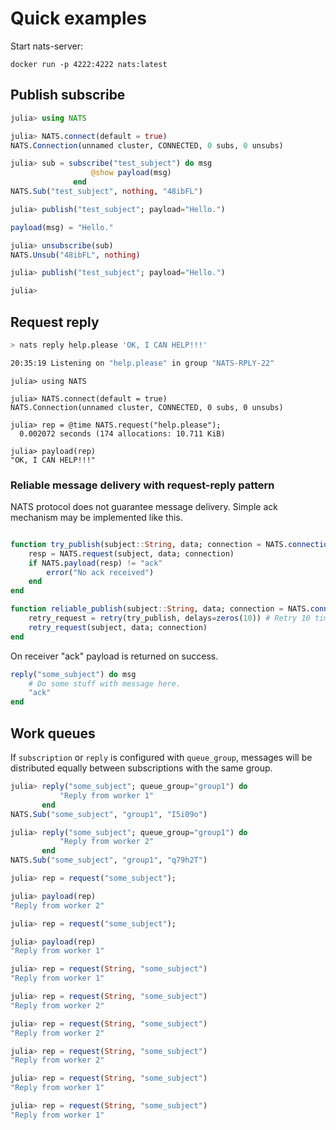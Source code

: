 # Quick examples

Start nats-server:

```
docker run -p 4222:4222 nats:latest
```

## Publish subscribe

```julia
julia> using NATS

julia> NATS.connect(default = true)
NATS.Connection(unnamed cluster, CONNECTED, 0 subs, 0 unsubs)

julia> sub = subscribe("test_subject") do msg
                  @show payload(msg)
              end
NATS.Sub("test_subject", nothing, "48ibFL")

julia> publish("test_subject"; payload="Hello.")

payload(msg) = "Hello."

julia> unsubscribe(sub)
NATS.Unsub("48ibFL", nothing)

julia> publish("test_subject"; payload="Hello.")

julia> 
```

## Request reply

```bash
> nats reply help.please 'OK, I CAN HELP!!!'

20:35:19 Listening on "help.please" in group "NATS-RPLY-22"
```

```julia-repl
julia> using NATS

julia> NATS.connect(default = true)
NATS.Connection(unnamed cluster, CONNECTED, 0 subs, 0 unsubs)

julia> rep = @time NATS.request("help.please");
  0.002072 seconds (174 allocations: 10.711 KiB)

julia> payload(rep)
"OK, I CAN HELP!!!"
```

### Reliable message delivery with request-reply pattern

NATS protocol does not guarantee message delivery. Simple ack mechanism may be implemented like this.

```julia

function try_publish(subject::String, data; connection = NATS.connection(:default))
    resp = NATS.request(subject, data; connection)
    if NATS.payload(resp) != "ack"
        error("No ack received")
    end
end

function reliable_publish(subject::String, data; connection = NATS.connection(:default))
    retry_request = retry(try_publish, delays=zeros(10)) # Retry 10 times without delay.
    retry_request(subject, data; connection)
end
```

On receiver "ack" payload is returned on success.

```julia
reply("some_subject") do msg
    # Do some stuff with message here.
    "ack"
end
```

## Work queues

If `subscription` or `reply` is configured with `queue_group`, messages will be distributed equally between subscriptions with the same group.

```julia
julia> reply("some_subject"; queue_group="group1") do
           "Reply from worker 1"
       end
NATS.Sub("some_subject", "group1", "I5i09o")

julia> reply("some_subject"; queue_group="group1") do
           "Reply from worker 2"
       end
NATS.Sub("some_subject", "group1", "q79h2T")

julia> rep = request("some_subject");

julia> payload(rep)
"Reply from worker 2"

julia> rep = request("some_subject");

julia> payload(rep)
"Reply from worker 1"

julia> rep = request(String, "some_subject")
"Reply from worker 1"

julia> rep = request(String, "some_subject")
"Reply from worker 2"

julia> rep = request(String, "some_subject")
"Reply from worker 2"

julia> rep = request(String, "some_subject")
"Reply from worker 2"

julia> rep = request(String, "some_subject")
"Reply from worker 1"

julia> rep = request(String, "some_subject")
"Reply from worker 1"
```